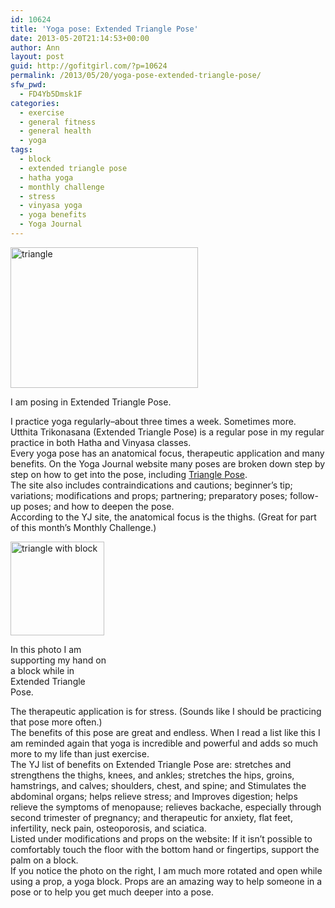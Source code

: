 ```yaml
---
id: 10624
title: 'Yoga pose: Extended Triangle Pose'
date: 2013-05-20T21:14:53+00:00
author: Ann
layout: post
guid: http://gofitgirl.com/?p=10624
permalink: /2013/05/20/yoga-pose-extended-triangle-pose/
sfw_pwd:
  - FD4Yb5Dmsk1F
categories:
  - exercise
  - general fitness
  - general health
  - yoga
tags:
  - block
  - extended triangle pose
  - hatha yoga
  - monthly challenge
  - stress
  - vinyasa yoga
  - yoga benefits
  - Yoga Journal
---
```

<div id="attachment_10626" style="width: 310px" class="wp-caption alignleft">
  <a href="http://gofitgirl.com/?attachment_id=10626" rel="attachment wp-att-10626"><img class="size-medium wp-image-10626" alt="triangle" src="http://gofitgirl.com/wp-content/uploads/2013/05/triangle-300x225.jpg" width="300" height="225" /></a>
  
  <p class="wp-caption-text">
    I am posing in Extended Triangle Pose.
  </p>
</div>

  
I practice yoga regularly&#8211;about three times a week. Sometimes more.  
Utthita Trikonasana (Extended Triangle Pose) is a regular pose in my regular practice in both Hatha and Vinyasa classes.  
Every yoga pose has an anatomical focus, therapeutic application and many benefits. On the Yoga Journal website many poses are broken down step by step on how to get into the pose, including [Triangle Pose](http://www.yogajournal.com/poses/494).  
The site also includes contraindications and cautions; beginner&#8217;s tip; variations; modifications and props; partnering; preparatory poses; follow-up poses; and how to deepen the pose.  
According to the YJ site, the anatomical focus is the thighs. (Great for part of this month&#8217;s Monthly Challenge.)  


<div id="attachment_10627" style="width: 160px" class="wp-caption alignright">
  <a href="http://gofitgirl.com/?attachment_id=10627" rel="attachment wp-att-10627"><img class="size-thumbnail wp-image-10627" alt="triangle with block" src="http://gofitgirl.com/wp-content/uploads/2013/05/triangle-with-block-150x150.jpg" width="150" height="150" /></a>
  
  <p class="wp-caption-text">
    In this photo I am supporting my hand on a block while in Extended Triangle Pose.
  </p>
</div>

  
The therapeutic application is for stress. (Sounds like I should be practicing that pose more often.)  
The benefits of this pose are great and endless. When I read a list like this I am reminded again that yoga is incredible and powerful and adds so much more to my life than just exercise.  
The YJ list of benefits on Extended Triangle Pose are: stretches and strengthens the thighs, knees, and ankles; stretches the hips, groins, hamstrings, and calves; shoulders, chest, and spine; and Stimulates the abdominal organs; helps relieve stress; and Improves digestion; helps relieve the symptoms of menopause; relieves backache, especially through second trimester of pregnancy; and therapeutic for anxiety, flat feet, infertility, neck pain, osteoporosis, and sciatica.  
Listed under modifications and props on the website: If it isn&#8217;t possible to comfortably touch the floor with the bottom hand or fingertips, support the palm on a block.  
If you notice the photo on the right, I am much more rotated and open while using a prop, a yoga block. Props are an amazing way to help someone in a pose or to help you get much deeper into a pose.